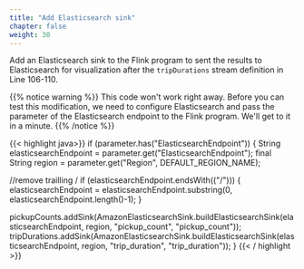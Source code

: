```yaml
---
title: "Add Elasticsearch sink"
chapter: false
weight: 30
---
```


Add an Elasticsearch sink to the Flink program to sent the results to Elasticsearch for visualization after the `tripDurations` stream definition in Line 106-110.

{{% notice warning %}}
This code won't work right away. Before you can test this modification, we need to configure Elasticsearch and pass the parameter of the Elasticsearch endpoint to the Flink program. We'll get to it in a minute.
{{% /notice %}}

<!--"linenos=table,linenostart=108"-->
{{< highlight java>}}
if (parameter.has("ElasticsearchEndpoint")) {
  String elasticsearchEndpoint = parameter.get("ElasticsearchEndpoint");
  final String region = parameter.get("Region", DEFAULT_REGION_NAME);

  //remove trailling /
  if (elasticsearchEndpoint.endsWith(("/"))) {
    elasticsearchEndpoint = elasticsearchEndpoint.substring(0, elasticsearchEndpoint.length()-1);
  }

  pickupCounts.addSink(AmazonElasticsearchSink.buildElasticsearchSink(elasticsearchEndpoint, region, "pickup_count", "pickup_count"));
  tripDurations.addSink(AmazonElasticsearchSink.buildElasticsearchSink(elasticsearchEndpoint, region, "trip_duration", "trip_duration"));
}
{{< / highlight >}}


